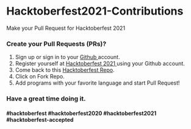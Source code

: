 # Hacktoberfest2021-Contributions
Make your Pull Request for Hacktoberfest 2021

### Create your Pull Requests (PRs)?
  1. Sign up or sign in to your <a href="https://github.com/"> Github </a> account.
  2. Register yourself at <a href="https://hacktoberfest.digitalocean.com/"> Hacktoberfest 2021 </a> using your Github account.
  3. Come back to this <a href="https://github.com/cheigba/Programming_Projects"> Hacktoberfest Repo</a>.
  4. Click on Fork Repo.
  5. Add programs with your favorite language and start Pull Request!
  
### Have a great time doing it.

#### #hacktoberfest #hacktoberfest2020 #hacktoberfest2021 #hacktoberfest-accepted

